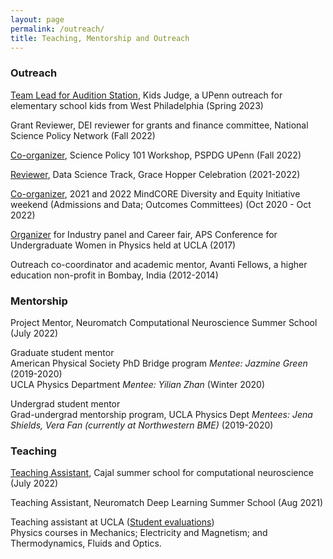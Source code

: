 ```yaml
---
layout: page
permalink: /outreach/
title: Teaching, Mentorship and Outreach
---
```

### Outreach

[Team Lead for Audition Station](https://drive.google.com/drive/folders/1Csdhgg_frCQJ_L-vKSmbUM1zmVCtQeK0?usp=sharing), Kids Judge, a UPenn 
outreach for elementary school kids from West Philadelphia (Spring 2023)

Grant Reviewer, DEI reviewer for grants and finance committee, National Science Policy Network (Fall 2022)

[Co-organizer](https://docs.google.com/presentation/d/1w_Twb0VZlkCKuArOoUXYnwEyaOpuPNK_kQQCuUWcxOI/edit#slide=id.p), Science Policy 101 Workshop, PSPDG UPenn (Fall 2022)

[Reviewer](https://ghc.anitab.org/get-involved/vghc-21-committees/), Data Science Track, Grace Hopper Celebration (2021-2022)

[Co-organizer](https://web.sas.upenn.edu/dive/staff/), 2021 and 2022 MindCORE Diversity and Equity Initiative weekend (Admissions and Data; Outcomes Committees) (Oct 2020 - Oct 2022)

[Organizer](https://conferences.pa.ucla.edu/cuwip-ucla/organizers.html) for Industry panel and Career fair, APS Conference for Undergraduate Women in Physics held at UCLA (2017)

Outreach co-coordinator and academic mentor, Avanti Fellows, a higher education non-profit in Bombay, India (2012-2014)

### Mentorship
Project Mentor, Neuromatch Computational Neuroscience Summer School (July 2022)

Graduate student mentor<br>
American Physical Society PhD Bridge program *Mentee: Jazmine Green* (2019-2020)<br>
UCLA Physics Department *Mentee: Yilian Zhan* (Winter 2020)

Undergrad student mentor<br>
Grad-undergrad mentorship program, UCLA Physics Dept *Mentees: Jena Shields, Vera Fan (currently at Northwestern BME)* (2019-2020)

### Teaching
[Teaching Assistant](https://cajal-training.org/on-site/ccn2022/), Cajal summer school for computational neuroscience (July 2022)

Teaching Assistant, Neuromatch Deep Learning Summer School (Aug 2021)

Teaching assistant at UCLA ([Student evaluations](https://www.dropbox.com/home/jobSearch?preview=UCLAStudentReviewsCompiled.pdf)) <br>
Physics courses in Mechanics; Electricity and Magnetism; and Thermodynamics, Fluids and Optics.

